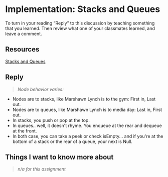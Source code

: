 # Implementation: Stacks and Queues

To turn in your reading “Reply” to this discussion by teaching something that you learned. Then review what one of your classmates learned, and leave a comment.

## Resources

[Stacks and Queues](https://codefellows.github.io/common_curriculum/data_structures_and_algorithms/Code_401/class-10/resources/stacks_and_queues.html)

## Reply

>*Node behavior varies:*

- Nodes are to stacks, like Marshawn Lynch is to the gym: First in, Last out.
- Nodes are to queues, like Marshawn Lynch is to media day: Last in, First out.
- In stacks, you push or pop at the top.
- In queues.. well, it doesn't rhyme. You enqueue at the rear and dequeue at the front.
- In both case, you can take a peek or check isEmpty... and if you're at the bottom of a stack or the rear of a queue, your next is Null.

## Things I want to know more about

>*n/a for this assignment*
